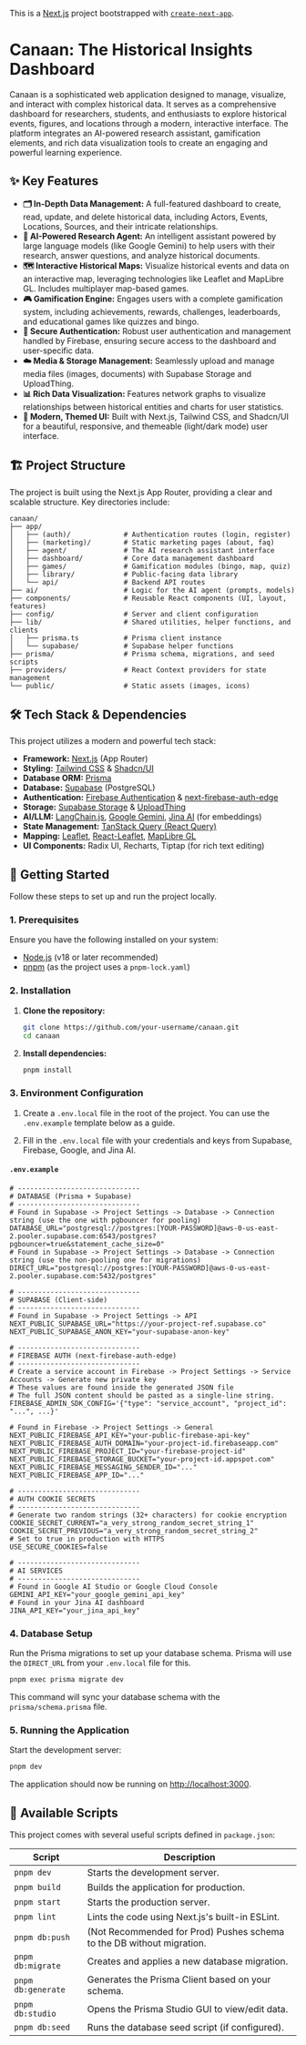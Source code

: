 This is a [Next.js](https://nextjs.org) project bootstrapped with [`create-next-app`](https://nextjs.org/docs/app/api-reference/cli/create-next-app).


# Canaan: The Historical Insights Dashboard

Canaan is a sophisticated web application designed to manage, visualize, and interact with complex historical data. It serves as a comprehensive dashboard for researchers, students, and enthusiasts to explore historical events, figures, and locations through a modern, interactive interface. The platform integrates an AI-powered research assistant, gamification elements, and rich data visualization tools to create an engaging and powerful learning experience.

## ✨ Key Features

*   **🗂️ In-Depth Data Management:** A full-featured dashboard to create, read, update, and delete historical data, including Actors, Events, Locations, Sources, and their intricate relationships.
*   **🤖 AI-Powered Research Agent:** An intelligent assistant powered by large language models (like Google Gemini) to help users with their research, answer questions, and analyze historical documents.
*   **🗺️ Interactive Historical Maps:** Visualize historical events and data on an interactive map, leveraging technologies like Leaflet and MapLibre GL. Includes multiplayer map-based games.
*   **🎮 Gamification Engine:** Engages users with a complete gamification system, including achievements, rewards, challenges, leaderboards, and educational games like quizzes and bingo.
*   **🔐 Secure Authentication:** Robust user authentication and management handled by Firebase, ensuring secure access to the dashboard and user-specific data.
*   **☁️ Media & Storage Management:** Seamlessly upload and manage media files (images, documents) with Supabase Storage and UploadThing.
*   **📊 Rich Data Visualization:** Features network graphs to visualize relationships between historical entities and charts for user statistics.
*   **🎨 Modern, Themed UI:** Built with Next.js, Tailwind CSS, and Shadcn/UI for a beautiful, responsive, and themeable (light/dark mode) user interface.

## 🏗️ Project Structure

The project is built using the Next.js App Router, providing a clear and scalable structure. Key directories include:

```
canaan/
├── app/
│   ├── (auth)/             # Authentication routes (login, register)
│   ├── (marketing)/        # Static marketing pages (about, faq)
│   ├── agent/              # The AI research assistant interface
│   ├── dashboard/          # Core data management dashboard
│   ├── games/              # Gamification modules (bingo, map, quiz)
│   ├── library/            # Public-facing data library
│   └── api/                # Backend API routes
├── ai/                     # Logic for the AI agent (prompts, models)
├── components/             # Reusable React components (UI, layout, features)
├── config/                 # Server and client configuration
├── lib/                    # Shared utilities, helper functions, and clients
│   ├── prisma.ts           # Prisma client instance
│   └── supabase/           # Supabase helper functions
├── prisma/                 # Prisma schema, migrations, and seed scripts
├── providers/              # React Context providers for state management
└── public/                 # Static assets (images, icons)
```

## 🛠️ Tech Stack & Dependencies

This project utilizes a modern and powerful tech stack:

*   **Framework:** [Next.js](https://nextjs.org/) (App Router)
*   **Styling:** [Tailwind CSS](https://tailwindcss.com/) & [Shadcn/UI](https://ui.shadcn.com/)
*   **Database ORM:** [Prisma](https://www.prisma.io/)
*   **Database:** [Supabase](https://supabase.com/) (PostgreSQL)
*   **Authentication:** [Firebase Authentication](https://firebase.google.com/docs/auth) & [next-firebase-auth-edge](https://github.com/awinogrodzki/next-firebase-auth-edge)
*   **Storage:** [Supabase Storage](https://supabase.com/docs/guides/storage) & [UploadThing](https://uploadthing.com/)
*   **AI/LLM:** [LangChain.js](https://js.langchain.com/), [Google Gemini](https://ai.google.dev/), [Jina AI](https://jina.ai/) (for embeddings)
*   **State Management:** [TanStack Query (React Query)](https://tanstack.com/query/latest)
*   **Mapping:** [Leaflet](https://leafletjs.com/), [React-Leaflet](https://react-leaflet.js.org/), [MapLibre GL](https://maplibre.org/)
*   **UI Components:** Radix UI, Recharts, Tiptap (for rich text editing)

## 🚀 Getting Started

Follow these steps to set up and run the project locally.

### 1. Prerequisites

Ensure you have the following installed on your system:
*   [Node.js](https://nodejs.org/) (v18 or later recommended)
*   [pnpm](https://pnpm.io/installation) (as the project uses a `pnpm-lock.yaml`)

### 2. Installation

1.  **Clone the repository:**
    ```bash
    git clone https://github.com/your-username/canaan.git
    cd canaan
    ```

2.  **Install dependencies:**
    ```bash
    pnpm install
    ```

### 3. Environment Configuration

1.  Create a `.env.local` file in the root of the project. You can use the `.env.example` template below as a guide.

2.  Fill in the `.env.local` file with your credentials and keys from Supabase, Firebase, Google, and Jina AI.

#### `.env.example`

```env
# ------------------------------
# DATABASE (Prisma + Supabase)
# ------------------------------
# Found in Supabase -> Project Settings -> Database -> Connection string (use the one with pgbouncer for pooling)
DATABASE_URL="postgresql://postgres:[YOUR-PASSWORD]@aws-0-us-east-2.pooler.supabase.com:6543/postgres?pgbouncer=true&statement_cache_size=0"
# Found in Supabase -> Project Settings -> Database -> Connection string (use the non-pooling one for migrations)
DIRECT_URL="postgresql://postgres:[YOUR-PASSWORD]@aws-0-us-east-2.pooler.supabase.com:5432/postgres"

# ------------------------------
# SUPABASE (Client-side)
# ------------------------------
# Found in Supabase -> Project Settings -> API
NEXT_PUBLIC_SUPABASE_URL="https://your-project-ref.supabase.co"
NEXT_PUBLIC_SUPABASE_ANON_KEY="your-supabase-anon-key"

# ------------------------------
# FIREBASE AUTH (next-firebase-auth-edge)
# ------------------------------
# Create a service account in Firebase -> Project Settings -> Service Accounts -> Generate new private key
# These values are found inside the generated JSON file
# The full JSON content should be pasted as a single-line string.
FIREBASE_ADMIN_SDK_CONFIG='{"type": "service_account", "project_id": "...", ...}'

# Found in Firebase -> Project Settings -> General
NEXT_PUBLIC_FIREBASE_API_KEY="your-public-firebase-api-key"
NEXT_PUBLIC_FIREBASE_AUTH_DOMAIN="your-project-id.firebaseapp.com"
NEXT_PUBLIC_FIREBASE_PROJECT_ID="your-firebase-project-id"
NEXT_PUBLIC_FIREBASE_STORAGE_BUCKET="your-project-id.appspot.com"
NEXT_PUBLIC_FIREBASE_MESSAGING_SENDER_ID="..."
NEXT_PUBLIC_FIREBASE_APP_ID="..."

# ------------------------------
# AUTH COOKIE SECRETS
# ------------------------------
# Generate two random strings (32+ characters) for cookie encryption
COOKIE_SECRET_CURRENT="a_very_strong_random_secret_string_1"
COOKIE_SECRET_PREVIOUS="a_very_strong_random_secret_string_2"
# Set to true in production with HTTPS
USE_SECURE_COOKIES=false

# ------------------------------
# AI SERVICES
# ------------------------------
# Found in Google AI Studio or Google Cloud Console
GEMINI_API_KEY="your_google_gemini_api_key"
# Found in your Jina AI dashboard
JINA_API_KEY="your_jina_api_key"

```

### 4. Database Setup

Run the Prisma migrations to set up your database schema. Prisma will use the `DIRECT_URL` from your `.env.local` file for this.
```bash
pnpm exec prisma migrate dev
```
This command will sync your database schema with the `prisma/schema.prisma` file.

### 5. Running the Application

Start the development server:
```bash
pnpm dev
```
The application should now be running on [http://localhost:3000](http://localhost:3000).

## 📜 Available Scripts

This project comes with several useful scripts defined in `package.json`:

| Script          | Description                                                      |
| --------------- | ---------------------------------------------------------------- |
| `pnpm dev`      | Starts the development server.                                   |
| `pnpm build`    | Builds the application for production.                           |
| `pnpm start`    | Starts the production server.                                    |
| `pnpm lint`     | Lints the code using Next.js's built-in ESLint.                  |
| `pnpm db:push`  | (Not Recommended for Prod) Pushes schema to the DB without migration. |
| `pnpm db:migrate` | Creates and applies a new database migration.                    |
| `pnpm db:generate`| Generates the Prisma Client based on your schema.                |
| `pnpm db:studio`  | Opens the Prisma Studio GUI to view/edit data.                   |
| `pnpm db:seed`  | Runs the database seed script (if configured).                   |